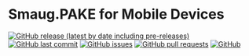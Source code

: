 # Smaug.PAKE for Mobile Devices 

[![GitHub release (latest by date including pre-releases)](https://img.shields.io/github/v/release/afDursun/lattice-based-pakes?include_prereleases)](https://img.shields.io/github/v/release/afDursun/lattice-based-pakes?include_prereleases)
[![GitHub last commit](https://img.shields.io/github/last-commit/afDursun/lattice-based-pakes)](https://img.shields.io/github/last-commit/afDursun/lattice-based-pakes)
[![GitHub issues](https://img.shields.io/github/issues-raw/afDursun/lattice-based-pakes)](https://img.shields.io/github/issues-raw/afDursun/lattice-based-pakes)
[![GitHub pull requests](https://img.shields.io/github/issues-pr/afDursun/lattice-based-pakes)](https://img.shields.io/github/issues-pr/afDursun/lattice-based-pakes)
[![GitHub](https://img.shields.io/github/license/afDursun/lattice-based-pakes)](https://img.shields.io/github/license/afDursun/lattice-based-pakes)
